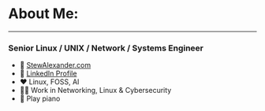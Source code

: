 
# About Me:
----

### **Senior Linux / UNIX / Network / Systems Engineer**
- 🔗 [StewAlexander.com](https://www.stewalexander.com)
- 🔗 [LinkedIn Profile](https://www.linkedin.com/in/stewalexander)
- ♥️ Linux, FOSS, AI 
- 👨‍💼 Work in Networking, Linux & Cybersecurity
- 🎹 Play piano
